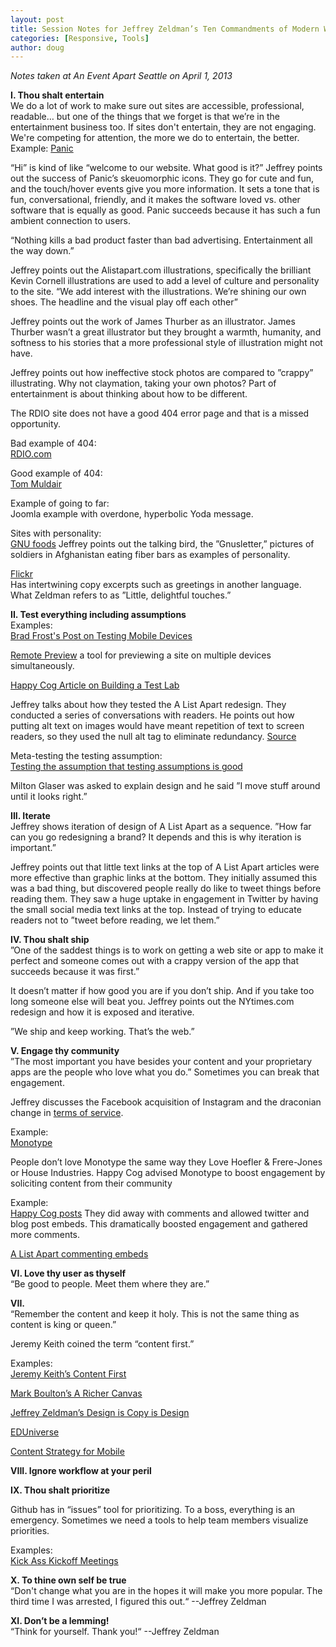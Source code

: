 ```yaml
---
layout: post
title: Session Notes for Jeffrey Zeldman’s Ten Commandments of Modern Web Design
categories: [Responsive, Tools]
author: doug
---
```

*Notes taken at An Event Apart Seattle on April 1, 2013*

**I. Thou shalt entertain**  
We do a lot of work to make sure out sites are accessible, professional, readable… but one of the things that we forget is that we’re in the entertainment business too. If sites don't entertain, they are not engaging. We're competing for attention, the more we do to entertain, the better.
Example: [Panic](http://panic.com)

“Hi” is kind of like “welcome to our website. What good is it?”
Jeffrey points out the success of Panic’s skeuomorphic icons. They go for cute and fun, and the touch/hover events give you more information. It sets a tone that is fun, conversational, friendly, and it makes the software loved vs. other software that is equally as good. Panic succeeds because it has such a fun ambient connection to users. 

“Nothing kills a bad product faster than bad advertising. Entertainment all the way down.”

Jeffrey points out the Alistapart.com illustrations, specifically the brilliant Kevin Cornell illustrations are used to add a level of culture and personality to the site. “We add interest with the illustrations. We’re shining our own shoes. The headline and the visual play off each other”

Jeffrey points out the work of James Thurber as an illustrator. James Thurber wasn’t a great illustrator but they brought a warmth, humanity, and softness to his stories that a more professional style of illustration might not have. 

Jeffrey points out how ineffective stock photos are compared to ”crappy” illustrating. Why not claymation, taking your own photos? Part of entertainment is about thinking about how to be different.

The RDIO site does not have a good 404 error page and that is a missed opportunity.

Bad example of 404:  
[RDIO.com](http://www.rdio.com/jerkcity/)

Good example of 404:  
[Tom Muldair](http://www.ndp.ca/tommulcair/jerkcity)

Example of going to far:  
Joomla example with overdone, hyperbolic Yoda message.

Sites with personality:  
[GNU foods](http://www.gnufoods.com/)
Jeffrey points out the talking bird, the ”Gnusletter,” pictures of soldiers in Afghanistan eating fiber bars as examples of personality.

[Flickr](http://www.flickr.com/)  
Has intertwining copy excerpts such as greetings in another language. What Zeldman refers to as ”Little, delightful touches.”

**II. Test everything including assumptions**  
Examples:  
[Brad Frost's Post on Testing Mobile Devices](http://bradfrostweb.com/blog/mobile/test-on-real-mobile-devices-without-breaking-the-bank/)

[Remote Preview](http://viljamis.com/blog/2012/remote-preview/) a tool for previewing a site on multiple devices simultaneously.

[Happy Cog Article on Building a Test Lab](http://cognition.happycog.com/article/building-the-happy-cog-test-lab)

Jeffrey talks about how they tested the A List Apart redesign. They conducted a series of conversations with readers. He points out how putting alt text on images would have meant repetition of text to screen readers, so they used the null alt tag to eliminate redundancy. [Source](http://alistapart.com/blog/post/on-alt-text)

Meta-testing the testing assumption:  
[Testing the assumption that testing assumptions is good](http://alistapart.com/column/looking-beyond-user-centered-design)

Milton Glaser was asked to explain design and he said ”I move stuff around until it looks right.”

**III. Iterate**  
Jeffrey shows iteration of design of A List Apart as a sequence.  ”How far can you go redesigning a brand? It depends and this is why iteration is important.”

Jeffrey points out that little text links at the top of A List Apart articles were more effective than graphic links at the bottom. They initially assumed this was a bad thing, but discovered people really do like to tweet things before reading them. They saw a huge uptake in engagement in Twitter by having the small social media text links at the top. Instead of trying to educate readers not to ”tweet before reading, we let them.”

**IV. Thou shalt ship**  
”One of the saddest things is to work on getting a web site or app to make it perfect and someone comes out with a crappy version of the app that succeeds because it was first.”

It doesn’t matter if how good you are if you don’t ship. And if you take too long someone else will beat you. Jeffrey points out the NYtimes.com redesign and how it is exposed and iterative.

”We ship and keep working. That’s the web.”

**V. Engage thy community**  
”The most important you have besides your content and your proprietary apps are the people who love what you do.” Sometimes you can break that engagement.

Jeffrey discusses the Facebook acquisition of Instagram and the draconian change in [terms of service](http://bits.blogs.nytimes.com/2012/12/17/what-instagrams-new-terms-of-service-mean-for-you/).

Example:  
[Monotype](http://www.monotype.com/) 

People don’t love Monotype the same way they Love Hoefler & Frere-Jones or House Industries. Happy Cog advised Monotype to boost engagement by soliciting content from their community

Example:  
[Happy Cog posts](http://cognition.happycog.com/article/the-beauty-of-the-blank-slate)
They did away with comments and allowed twitter and blog post embeds. This dramatically boosted engagement and gathered more comments.

[A List Apart commenting embeds](http://alistapart.com/blog/post/embeddable-comments-yes-please)


**VI. Love thy user as thyself**  
“Be good to people. Meet them where they are.”

**VII.**  
“Remember the content and keep it holy. This is not the same thing as content is king or queen.”

Jeremy Keith coined the term “content first.” 

Examples:  
[Jeremy Keith’s Content First](http://adactio.com/journal/4523/)    

[Mark Boulton’s A Richer Canvas](http://www.markboulton.co.uk/journal/a-richer-canvas)

[Jeffrey Zeldman’s Design is Copy is Design](http://www.zeldman.com/2012/12/05/design-is-copy-is-design/)

[EDUniverse](http://eduniverse.org/content-first-jeffrey-zeldman-edui-2011)

[Content Strategy for Mobile](http://www.abookapart.com/products/content-strategy-for-mobile)

**VIII. Ignore workflow at your peril**  

**IX. Thou shalt prioritize**  

Github has in “issues” tool for prioritizing. To a boss, everything is an emergency. Sometimes we need a tools to help team members visualize priorities.

Examples:  
[Kick Ass Kickoff Meetings](http://alistapart.com/article/kick-ass-kickoff-meetings)

**X. To thine own self be true**  
“Don't change what you are in the hopes it will make you more popular. The third time I was arrested, I figured this out.“ --Jeffrey Zeldman

**XI. Don’t be a lemming!**  
“Think for yourself. Thank you!“ --Jeffrey Zeldman

